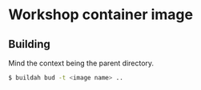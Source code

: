 # Workshop container image

## Building

Mind the context being the parent directory.

```sh
$ buildah bud -t <image name> ..
```

